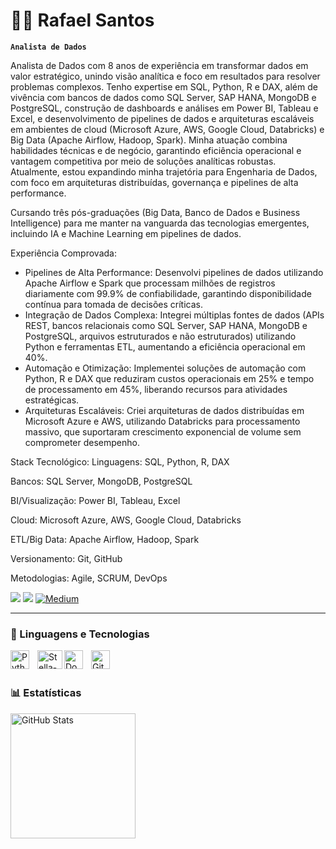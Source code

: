 # 👨‍💻 Rafael Santos

**`Analista de Dados`**

Analista de Dados com 8 anos de experiência em transformar dados em valor estratégico, unindo visão analítica e foco em resultados para resolver problemas complexos. Tenho expertise em SQL, Python, R e DAX, além de vivência com bancos de dados como SQL Server, SAP HANA, MongoDB e PostgreSQL, construção de dashboards e análises em Power BI, Tableau e Excel, e desenvolvimento de pipelines de dados e arquiteturas escaláveis em ambientes de cloud (Microsoft Azure, AWS, Google Cloud, Databricks) e Big Data (Apache Airflow, Hadoop, Spark). Minha atuação combina habilidades técnicas e de negócio, garantindo eficiência operacional e vantagem competitiva por meio de soluções analíticas robustas. Atualmente, estou expandindo minha trajetória para Engenharia de Dados, com foco em arquiteturas distribuídas, governança e pipelines de alta performance.

Cursando três pós-graduações (Big Data, Banco de Dados e Business Intelligence) para me manter na vanguarda das tecnologias emergentes, incluindo IA e Machine Learning em pipelines de dados.

Experiência Comprovada:
- Pipelines de Alta Performance: Desenvolvi pipelines de dados utilizando Apache Airflow e Spark que processam milhões de registros diariamente com 99.9% de confiabilidade, garantindo disponibilidade contínua para tomada de decisões críticas.
- Integração de Dados Complexa: Integrei múltiplas fontes de dados (APIs REST, bancos relacionais como SQL Server, SAP HANA, MongoDB e PostgreSQL, arquivos estruturados e não estruturados) utilizando Python e ferramentas ETL, aumentando a eficiência operacional em 40%.
- Automação e Otimização: Implementei soluções de automação com Python, R e DAX que reduziram custos operacionais em 25% e tempo de processamento em 45%, liberando recursos para atividades estratégicas.
- Arquiteturas Escaláveis: Criei arquiteturas de dados distribuídas em Microsoft Azure e AWS, utilizando Databricks para processamento massivo, que suportaram crescimento exponencial de volume sem comprometer desempenho.

Stack Tecnológico:
Linguagens: SQL, Python, R, DAX

Bancos: SQL Server, MongoDB, PostgreSQL

BI/Visualização: Power BI, Tableau, Excel 

Cloud: Microsoft Azure, AWS, Google Cloud, Databricks

ETL/Big Data: Apache Airflow, Hadoop, Spark

Versionamento: Git, GitHub

Metodologias: Agile, SCRUM, DevOps

<div>
  <a href = "mailto:rafael.knothead@gmail.com"><img src="https://img.shields.io/badge/Gmail-D14836?style=for-the-badge&logo=gmail&logoColor=white"></a>
  <a href="https://www.linkedin.com/in/rafaelsantosti" target="_blank"><img src="https://img.shields.io/badge/-LinkedIn-%230077B5?style=for-the-badge&logo=linkedin&logoColor=white" target="_blank"></a>
  <a href = "https://medium.com/@rafael.knothead"><img src="https://img.shields.io/badge/-Medium-%2312100E?style=for-the-badge&logo=medium&logoColor=white" alt="Medium"></a>


---

### 🤖 Linguagens e Tecnologias

  <img align="left" alt="Python" title="Python" width="30px" style="padding-right: 10px;" src="https://cdn.jsdelivr.net/gh/devicons/devicon@latest/icons/python/python-original.svg" />
  <img align="left" alt="Stella-SQL" height="30" width="40" src="https://cdn.jsdelivr.net/gh/devicons/devicon@latest/icons/azuresqldatabase/azuresqldatabase-original.svg" />
  <img align="left" alt="Docker" title="Git" width="30px" style="padding-right: 10px;" src="https://cdn.jsdelivr.net/gh/devicons/devicon@latest/icons/docker/docker-original.svg" />
  <img align="left" alt="Git" title="Git" width="30px" style="padding-right: 10px;" src="https://cdn.jsdelivr.net/gh/devicons/devicon@latest/icons/git/git-original.svg" /> 

<br/>
<br/>

### 📊 Estatísticas

<p>
  <img 
    align="left" 
    alt="GitHub Stats" 
    height="200" 
    style="padding-right: 10px;" 
    src="https://github-readme-stats.vercel.app/api?username=knotheadmetal&show_icons=true&theme=tokyonight&include_all_commits=true&locale=pt-br" 
  />
